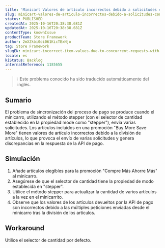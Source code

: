 ```yaml
---
title: 'Minicart Valores de artículo incorrectos debido a solicitudes concurrentes con la promoción Stepper y Más por menos.'
slug: minicart-valores-de-articulo-incorrectos-debido-a-solicitudes-concurrentes-con-la-promocion-stepper-y-mas-por-menos
status: PUBLISHED
createdAt: 2025-10-16T20:38:38.681Z
updatedAt: 2025-10-16T20:38:38.681Z
contentType: knownIssue
productTeam: Store Framework
author: 2mXZkbi0oi061KicTExNjo
tag: Store Framework
slugEN: minicart-incorrect-item-values-due-to-concurrent-requests-with-stepper-and-more-for-less-promotion
locale: es
kiStatus: Backlog
internalReference: 1185655
---
```


>ℹ️ Este problema conocido ha sido traducido automáticamente del inglés.

## Sumario


El problema de sincronización del proceso de pago se produce cuando el minicarro, utilizando el método stepper (con el selector de cantidad establecido en la propiedad mode como "stepper"), envía varias solicitudes. Los artículos incluidos en una promoción "Buy More Save More" tienen valores de artículo incorrectos debido a la división de artículos, lo que provoca el envío de varias solicitudes y genera discrepancias en la respuesta de la API de pago.

## Simulación



1. Añade artículos elegibles para la promoción "Compre Más Ahorre Más" al minicarro.
2. Asegúrese de que el selector de cantidad tiene la propiedad de modo establecida en "stepper".
3. Utilice el método stepper para actualizar la cantidad de varios artículos a la vez en el minicarrito.
4. Observe que los valores de los artículos devueltos por la API de pago son incorrectos debido a las múltiples peticiones enviadas desde el minicarro tras la división de los artículos.

## Workaround


Utilice el selector de cantidad por defecto.



